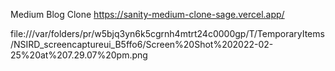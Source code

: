 Medium Blog Clone
https://sanity-medium-clone-sage.vercel.app/

file:///var/folders/pr/w5bjq3yn6k5cgrnh4mtrt24c0000gp/T/TemporaryItems/NSIRD_screencaptureui_B5ffo6/Screen%20Shot%202022-02-25%20at%207.29.07%20pm.png
